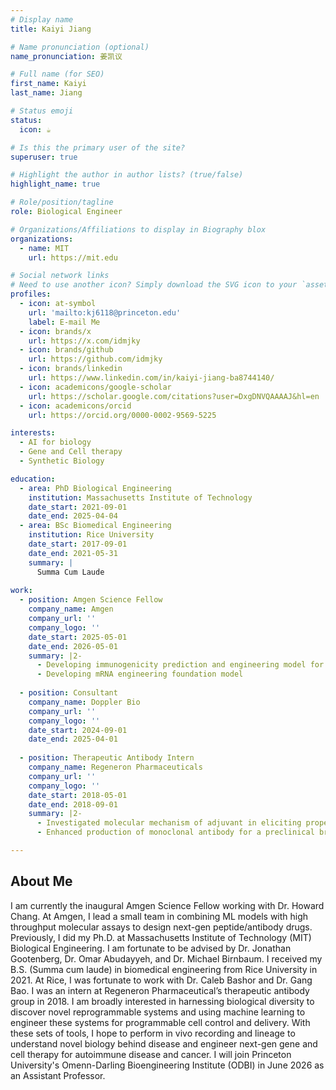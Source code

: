 ```yaml
---
# Display name
title: Kaiyi Jiang

# Name pronunciation (optional)
name_pronunciation: 姜凯议

# Full name (for SEO)
first_name: Kaiyi
last_name: Jiang

# Status emoji
status:
  icon: ☕️

# Is this the primary user of the site?
superuser: true

# Highlight the author in author lists? (true/false)
highlight_name: true

# Role/position/tagline
role: Biological Engineer

# Organizations/Affiliations to display in Biography blox
organizations:
  - name: MIT
    url: https://mit.edu

# Social network links
# Need to use another icon? Simply download the SVG icon to your `assets/media/icons/` folder.
profiles:
  - icon: at-symbol
    url: 'mailto:kj6118@princeton.edu'
    label: E-mail Me
  - icon: brands/x
    url: https://x.com/idmjky
  - icon: brands/github
    url: https://github.com/idmjky
  - icon: brands/linkedin
    url: https://www.linkedin.com/in/kaiyi-jiang-ba8744140/
  - icon: academicons/google-scholar
    url: https://scholar.google.com/citations?user=DxgDNVQAAAAJ&hl=en
  - icon: academicons/orcid
    url: https://orcid.org/0000-0002-9569-5225

interests:
  - AI for biology
  - Gene and Cell therapy
  - Synthetic Biology

education:
  - area: PhD Biological Engineering
    institution: Massachusetts Institute of Technology
    date_start: 2021-09-01
    date_end: 2025-04-04
  - area: BSc Biomedical Engineering
    institution: Rice University
    date_start: 2017-09-01
    date_end: 2021-05-31
    summary: |
      Summa Cum Laude
      
work:
  - position: Amgen Science Fellow
    company_name: Amgen 
    company_url: ''
    company_logo: ''
    date_start: 2025-05-01
    date_end: 2026-05-01
    summary: |2-
      - Developing immunogenicity prediction and engineering model for peptide/antibody drug
      - Developing mRNA engineering foundation model
  
  - position: Consultant
    company_name: Doppler Bio
    company_url: ''
    company_logo: ''
    date_start: 2024-09-01
    date_end: 2025-04-01
        
  - position: Therapeutic Antibody Intern
    company_name: Regeneron Pharmaceuticals
    company_url: ''
    company_logo: ''
    date_start: 2018-05-01
    date_end: 2018-09-01
    summary: |2-
      - Investigated molecular mechanism of adjuvant in eliciting proper immune response
      - Enhanced production of monoclonal antibody for a preclinical breast cancer target

---
```

## About Me

I am currently the inaugural Amgen Science Fellow working with Dr. Howard Chang. At Amgen, I lead a small team in combining ML models with high throughput molecular assays to design next-gen peptide/antibody drugs. Previously, I did my Ph.D. at Massachusetts Institute of Technology (MIT) Biological Engineering. I am fortunate to be advised by Dr. Jonathan Gootenberg, Dr. Omar Abudayyeh, and Dr. Michael Birnbaum. I received my B.S. (Summa cum laude) in biomedical engineering from Rice University in 2021. At Rice, I was fortunate to work with Dr. Caleb Bashor and Dr. Gang Bao. I was an intern at Regeneron Pharmaceutical’s therapeutic antibody group in 2018. I am broadly interested in harnessing biological diversity to discover novel reprogrammable systems and using machine learning to engineer these systems for programmable cell control and delivery. With these sets of tools, I hope to perform in vivo recording and lineage to understand novel biology behind disease and engineer next-gen gene and cell therapy for autoimmune disease and cancer.
I will join Princeton University's Omenn-Darling Bioengineering Institute (ODBI) in June 2026 as an Assistant Professor. 
